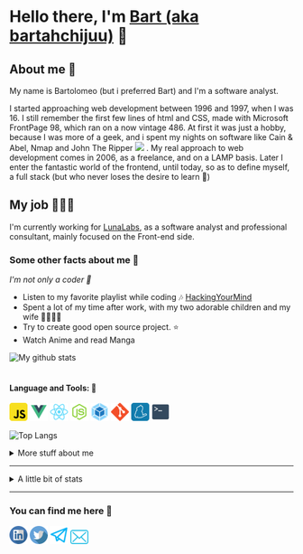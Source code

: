 # Hello there, I'm [Bart (aka bartahchijuu)](https://bartahchijuu.dev) 👋

## About me 👔

My name is Bartolomeo (but i preferred Bart) and I'm a software analyst.

I started approaching web development between 1996 and 1997, when I was 16. I still remember the first few lines of html and CSS,
made with Microsoft FrontPage 98, which ran on a now vintage 486. At first it was just a hobby, because I was more of a geek, and
i spent my nights on software like Cain & Abel, Nmap and John The Ripper <img src="https://emojis.slackmojis.com/emojis/images/1531849430/4246/blob-sunglasses.gif?1531849430" width="30"/> .
My real approach to web development comes in 2006, as a freelance, and on a LAMP basis. Later I enter the fantastic world of
the frontend, until today, so as to define myself, a full stack (but who never loses the desire to learn 🌱)

## My job 👩🏻‍💻

I'm currently working for [LunaLabs](https://www.lunalabs.it/), as a software analyst and professional consultant, mainly focused on the Front-end side.

### Some other facts about me 🚀

<p><i>I'm not only a coder 🤙</i><p>

- Listen to my favorite playlist while coding 🎶 [HackingYourMind](https://www.youtube.com/playlist?list=PLVzbkkMnVAXblFWOQJcwOZdjlIsvGapNI)
- Spent a lot of my time after work, with my two adorable children and my wife 👨‍👩‍👦‍👦
- Try to create good open source project. ⭐️
- Watch Anime and read Manga

![My github stats](https://github-readme-stats.vercel.app/api?username=barthachijuu&show_icons=true&theme=tokyonight&include_all_commits=true)
<br><br>

#### Language and Tools: 🔨

<code><img height="32" src="https://raw.githubusercontent.com/barthachijuu/barthachijuu/master/images/javascript.png"></code>
<code><img height="32" src="https://raw.githubusercontent.com/barthachijuu/barthachijuu/master/images/vue.png"></code>
<code><img height="32" src="https://raw.githubusercontent.com/barthachijuu/barthachijuu/master/images/react.png"></code>
<code><img height="32" src="https://raw.githubusercontent.com/barthachijuu/barthachijuu/master/images/node.png"></code>
<code><img height="32" src="https://raw.githubusercontent.com/barthachijuu/barthachijuu/master/images/webpack.png"></code>
<code><img height="32" src="https://raw.githubusercontent.com/barthachijuu/barthachijuu/master/images/git.png"></code>
<code><img height="32" src="https://raw.githubusercontent.com/barthachijuu/barthachijuu/master/images/yarn.png"></code>
<code><img height="32" src="https://raw.githubusercontent.com/barthachijuu/barthachijuu/master/images/terminal.svg"></code>

![Top Langs](https://github-readme-stats.vercel.app/api/top-langs/?username=barthachijuu&theme=tokyonight)

<details>
<summary>
  More stuff about me
</summary>

### What I do

I do in my free time, Open Source, and in my non-free time, I am a professional ICT consultant, and I work on projects,
in the banking sector. I take care of the architectural management and frontend dev ops

## What I'm currently learning 📚

- Unit Test
- Jest
- Scrum

## Projects I'm the most proud of

| Name            | Description                                                          | Language      | Repo                                                              |
| --------------- | -------------------------------------------------------------------- | ------------- | ----------------------------------------------------------------  |
| Fe React Ark    | A very scalable architecture, with the best technologies,            | JS / React.js | [FeReactArk](https://github.com/barthachijuu/FeReactArk)          |
| Barthachijuu io | A static single-page application developed using React.js            | JS / React.js | [barthachijuu.io](https://github.com/barthachijuu/barthachijuu.io)|

## All my other project

| Name            | Description                                                          | Language      | Repo                                                              |
| --------------- | -------------------------------------------------------------------- | ------------- | ----------------------------------------------------------------  |
| Circularmenu    | A very simple circular menu, developed in VanillaJS and animated with CSS3|JS /CSS|[Circularmenu](https://github.com/barthachijuu/circularmenu)|
|Barthachijuu            | This presentation Readme                                     | MD       |[barthachijuu](https://github.com/barthachijuu/barthachijuu)|

</details>
<hr />

<details>
<summary>
  A little bit of stats
</summary>

[![GitHub Streak](https://github-readme-streak-stats.herokuapp.com/?user=barthachijuu&theme=tokyonight&date_format=%5BY%20%5DM%20j&ring=19B00A&fire=DD2727)](https://git.io/streak-stats)

<!--START_SECTION:waka-->
![Code Time](http://img.shields.io/badge/Code_Time-38%20hrs%2039%20mins-blue)   ![Profile Views](http://img.shields.io/badge/Profile_Views-6-red)

 **🤓 My Personal GitHub Info** 

```properties
🏆 38 Personal contributions in the last year

🛡️ 207 Total contributions when i start a github profile

💾 5.86 kB Used in Github's Storage

🚫 Not Opted to hire

📖 11 Public repos 

🔐 3 Private repos 

🔃 15 Followers 

🔄 19 Following 

```
📆 **Maybe i am a vampire 🧛** 
```text
🌞 Morning   0 commits      ░░░░░░░░░░░░░░░░░░░░░░░░░   0%

🌆 Daytime   22 commits     ██████████░░░░░░░░░░░░░░   41.51%

🌉 Evening   31 commits     ██████████████░░░░░░░░░░   58.49%

🌕 Night     0 commits      ░░░░░░░░░░░░░░░░░░░░░░░░░   0%
```

📅 **I do my best effort on** Thursday
 ```text
Monday       8 commits      ▒░░░░░░░░░░░░░░░░░░░░░░   9.76%

Tuesday      5 commits      ▒░░░░░░░░░░░░░░░░░░░░░░░   6.1%

Wednesday    16 commits     ████░░░░░░░░░░░░░░░░░░░░   19.51%

Thursday     37 commits     ███████████░░░░░░░░░░░░░   45.12%

Friday       16 commits     ████░░░░░░░░░░░░░░░░░░░░   19.51%

Saturday     0 commits      ░░░░░░░░░░░░░░░░░░░░░░░░░   0%

Sunday       0 commits      ░░░░░░░░░░░░░░░░░░░░░░░░░   0%
```

🏷️ ***Languages*** 
```text
JavaScript               13 hrs 2 mins       ████████████████████████   96.24%

Markdown                 28 mins             ▒░░░░░░░░░░░░░░░░░░░░░░░░   3.54%

Bash                     1 min               ▒░░░░░░░░░░░░░░░░░░░░░░░░   0.21%

JSON                     0 secs              ▒░░░░░░░░░░░░░░░░░░░░░░░░   0.01%
```

🧰 ***Editors*** 
```text
VS Code                  13 hrs 32 mins      █████████████████████████   100%
```

📀 ***Operating System*** 
```text
Linux                    13 hrs 32 mins      █████████████████████████   100%
```

💻 ***Projects*** 
```text
waka-profile-stats       13 hrs 32 mins      █████████████████████████   100%
```

***I Mostly Code in*** CSS 
```text
CSS                      1 repo              ████░░░░░░░░░░░░░░░░░░░░   16.67%

JavaScript               1 repo              ████░░░░░░░░░░░░░░░░░░░░   16.67%

Java                     1 repo              ████░░░░░░░░░░░░░░░░░░░░   16.67%

SCSS                     1 repo              ████░░░░░░░░░░░░░░░░░░░░   16.67%
```



⌚ ***Last Stats Update on***
Thu, 30 Dec 2021 22:38:15 GMT
<!--END_SECTION:waka-->
</details>
<hr />

### You can find me here 💌

<p align="left">
  <a href="https://www.linkedin.com/in/bartoloamico/"><img width="32px" src="https://raw.githubusercontent.com/barthachijuu/barthachijuu/master/images/linkedin.svg" /></a>
  <a href="https://www.twitter.com/barthachijuu/"><img width="32px" src="https://raw.githubusercontent.com/barthachijuu/barthachijuu/master/images/twitter.svg" /></a>
  <a href="https://barthachijuu.dev/"><img width="32px" src="https://raw.githubusercontent.com/barthachijuu/barthachijuu/master/images/web.svg" /></a>
  <a href="mailto:me@barthachijuu.dev"><img width="32px" src="https://raw.githubusercontent.com/barthachijuu/barthachijuu/master/images/mail.svg" /></a>
</p>
